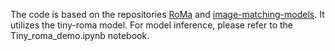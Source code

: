 The code is based on the repositories [RoMa](https://github.com/Parskatt/RoMa) and [image-matching-models](https://github.com/alexstoken/image-matching-models). 
It utilizes the tiny-roma model. 
For model inference, please refer to the Tiny_roma_demo.ipynb notebook.
